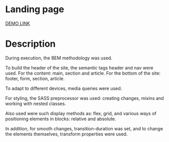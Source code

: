 # Landing page

[DEMO LINK](https://maksym2493.github.io/layout_landing-page/)

# Description

During execution, the BEM methodology was used.

To build the header of the site, the semantic tags header and nav were used. For the content: main, section and article. For the bottom of the site: footer, form, section, article.

To adapt to different devices, media queries were used.

For styling, the SASS preprocessor was used: creating changes, mixins and working with nested classes.

Also used were such display methods as: flex, grid, and various ways of positioning elements in blocks: relative and absolute.

In addition, for smooth changes, transition-duration was set, and to change the elements themselves, transform properties were used.
